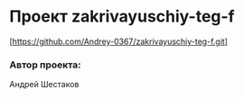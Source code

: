 # Проект zakrivayuschiy-teg-f
[https://github.com/Andrey-0367/zakrivayuschiy-teg-f.git]
### Автор проекта:
Андрей Шестаков